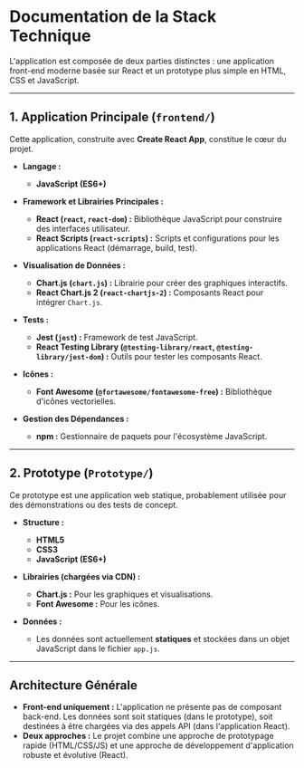 # Documentation de la Stack Technique

L'application est composée de deux parties distinctes : une application front-end moderne basée sur React et un prototype plus simple en HTML, CSS et JavaScript.

---

## 1. Application Principale (`frontend/`)

Cette application, construite avec **Create React App**, constitue le cœur du projet.

*   **Langage :**
    *   **JavaScript (ES6+)**

*   **Framework et Librairies Principales :**
    *   **React (`react`, `react-dom`) :** Bibliothèque JavaScript pour construire des interfaces utilisateur.
    *   **React Scripts (`react-scripts`) :** Scripts et configurations pour les applications React (démarrage, build, test).

*   **Visualisation de Données :**
    *   **Chart.js (`chart.js`) :** Librairie pour créer des graphiques interactifs.
    *   **React Chart.js 2 (`react-chartjs-2`) :** Composants React pour intégrer `Chart.js`.

*   **Tests :**
    *   **Jest (`jest`) :** Framework de test JavaScript.
    *   **React Testing Library (`@testing-library/react`, `@testing-library/jest-dom`) :** Outils pour tester les composants React.

*   **Icônes :**
    *   **Font Awesome (`@fortawesome/fontawesome-free`) :** Bibliothèque d'icônes vectorielles.

*   **Gestion des Dépendances :**
    *   **npm :** Gestionnaire de paquets pour l'écosystème JavaScript.

---

## 2. Prototype (`Prototype/`)

Ce prototype est une application web statique, probablement utilisée pour des démonstrations ou des tests de concept.

*   **Structure :**
    *   **HTML5**
    *   **CSS3**
    *   **JavaScript (ES6+)**

*   **Librairies (chargées via CDN) :**
    *   **Chart.js :** Pour les graphiques et visualisations.
    *   **Font Awesome :** Pour les icônes.

*   **Données :**
    *   Les données sont actuellement **statiques** et stockées dans un objet JavaScript dans le fichier `app.js`.

---

## Architecture Générale

*   **Front-end uniquement :** L'application ne présente pas de composant back-end. Les données sont soit statiques (dans le prototype), soit destinées à être chargées via des appels API (dans l'application React).
*   **Deux approches :** Le projet combine une approche de prototypage rapide (HTML/CSS/JS) et une approche de développement d'application robuste et évolutive (React).

